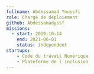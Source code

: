 ```yaml
---
fullname: Abdessamad Youssfi
role: Chargé de déploiement 
github: Abdessamadyssf
missions:
  - start: 2019-10-14
    end: 2021-06-01
    status: independent
startups:
    - Code du travail Numérique
    - Plateforme de l'inclusion
---
```


